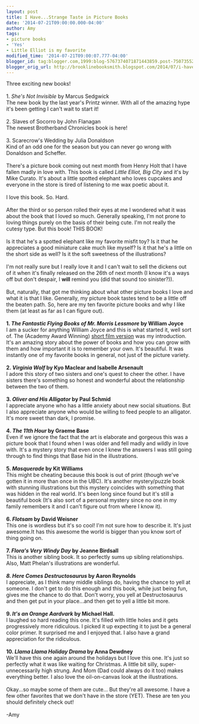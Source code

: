 ```yaml
---
layout: post
title: I Have...Strange Taste in Picture Books
date: '2014-07-21T09:00:00.000-04:00'
author: Amy
tags:
- picture books
- 'Yes'
- Little Elliot is my favorite
modified_time: '2014-07-21T09:00:07.777-04:00'
blogger_id: tag:blogger.com,1999:blog-5767374071871443859.post-7507355224843273172
blogger_orig_url: http://brooklinebooksmith.blogspot.com/2014/07/i-havestrange-taste-in-picture-books.html
---
```


Three exciting new books!<br /><br />1. <i>She's Not Invisible</i> by Marcus Sedgwick<br />The new book by the last year's Printz winner. With all of the amazing hype it's been getting I can't wait to start it!<br /><br />2. Slaves of Socorro by John Flanagan<br />The newest Brotherband Chronicles book is here!<br /><br />3. Scarecrow's Wedding by Julia Donaldson<br />Kind of an odd one for the season but you can never go wrong with Donaldson and Scheffer.<br /><br />There's a picture book coming out next month from Henry Holt that I have fallen madly in love with. This book is called <i>Little Elliot, Big City</i> and it's by Mike Curato. It's about a little spotted elephant who loves cupcakes and everyone in the store is tired of listening to me wax poetic about it. <br /><br />I love this book. So. Hard. <br /><br />After the third or so person rolled their eyes at me I wondered what it was about the book that I loved so much. Generally speaking, I'm not prone to loving things purely on the basis of their being cute. I'm not really the cutesy type. But this book! THIS BOOK!<br /><br />Is it that he's a spotted elephant like my favorite misfit toy? Is it that he appreciates a good miniature cake much like myself? Is it that he's a little on the short side as well? Is it the soft sweetness of the illustrations? <br /><br />I'm not really sure but I really love it and I can't wait to sell the dickens out of it when it's finally released on the 26th of next month (I know it's a ways off but don't despair, I <b>will</b> remind you (did that sound too sinister?)).<br /><br />But, naturally, that got me thinking about what other picture books I love and what it is that I like. Generally, my picture book tastes tend to be a little off the beaten path. So, here are my ten favorite picture books and why I like them (at least as far as I can figure out).<br /><br /><b>1. <i>The Fantastic Flying Books of Mr. Morris Lessmore</i> by William Joyce</b><br />I am a sucker for anything William Joyce and this is what started it, well sort of. The (Academy Award Winning) <a href="http://morrislessmore.com/">short film version</a> was my introduction. It's an amazing story about the power of books and how you can grow with them and how important it is to remember your own. It's beautiful. It was instantly one of my favorite books in general, not just of the picture variety.<br /><br /><b>2. <i>Virginia Wolf</i> by Kyo Maclear and Isabelle Arsenault</b><br />I adore this story of two sisters and one's quest to cheer the other. I have sisters there's something so honest and wonderful about the relationship between the two of them.<br /><br /><b>3. <i>Oliver and His Alligator</i> by Paul Schmid</b><br />I appreciate anyone who has a little anxiety about new social situations. But I also appreciate anyone who would be willing to feed people to an alligator. It's more sweet than dark, I promise.<br /><br /><b>4. <i>The 11th Hour</i> by Graeme Base</b><br />Even if we ignore the fact that the art is elaborate and gorgeous this was a picture book that I found when I was older and fell madly and wildly in love with. It's a mystery story that even once I knew the answers I was still going through to find things that Base hid in the illustrations.<br /><br /><b>5. <i>Masquerade</i> by Kit Williams</b><br />This might be cheating because this book is out of print (though we've gotten it in more than once in the UBC). It's another mystery/puzzle book with stunning illustrations but this mystery coincides with something that was hidden in the real world. It's been long since found but it's still a beautiful book (It's also sort of a personal mystery since no one in my family remembers it and I can't figure out from where I know it).<br /><b><br /></b><b>6. <i>Flotsam</i> by David Weisner</b><br />This one is wordless but it's so cool! I'm not sure how to describe it. It's just awesome.It has this awesome the world is bigger than you know sort of thing going on.<br /><br /><b>7. <i>Flora's Very Windy Day </i>by Jeanne Birdsall</b><br />This is another sibling book. It so perfectly sums up sibling relationships. Also, Matt Phelan's illustrations are wonderful.<br /><br /><b><i>8. Here Comes Destructosaurus</i> by Aaron Reynolds</b><br />I appreciate, as I think many middle siblings do, having the chance to yell at someone. I don't get to do this enough and this book, while just being fun, gives me the chance to do that. Don't worry, you yell at Destructosaurus and then get put in your place...and then get to yell a little bit more.<br /><b><br />9. <i>It's an Orange Aardvark</i> by Michael Hall.</b><br />I laughed so hard reading this one. It's filled with little holes and it gets progressively more ridiculous. I picked it up expecting it to just be a general color primer. It surprised me and I enjoyed that. I also have a grand appreciation for the ridiculous. <br /><br /><b>10. <i>Llama Llama Holiday Drama</i> by Anna Dewdney</b><br />We'll have this one again around the holidays but I love this one. It's just so perfectly what it was like waiting for Christmas. A little bit silly, super-unnecessarily high strung. And Mom (Dad could always do it too) makes everything better. I also love the oil-on-canvas look at the illustrations.<br /><br />Okay...so maybe some of them are cute... But they're all awesome. I have a few other favorites that we don't have in the store (YET). These are ten you should definitely check out!<br /><br />-Amy